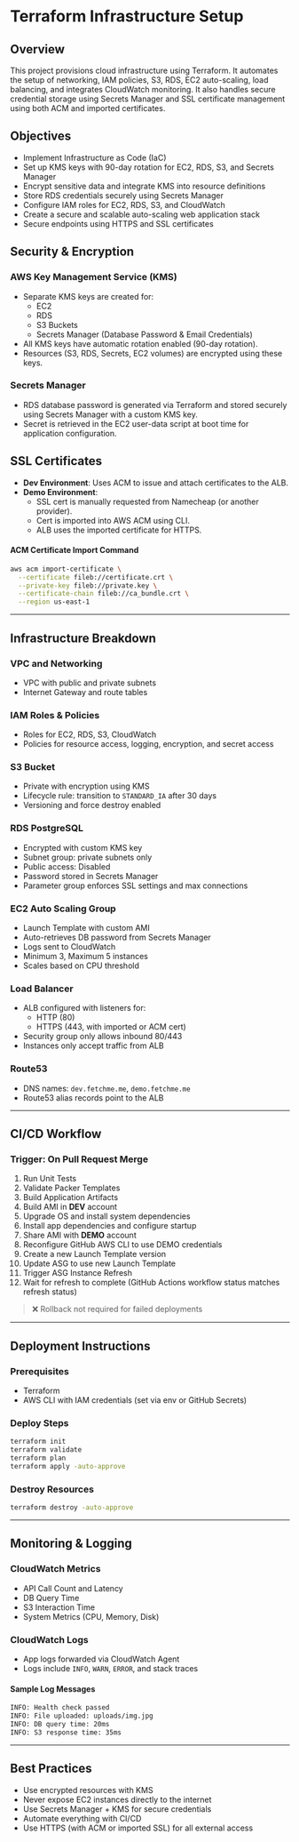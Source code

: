 # Terraform Infrastructure Setup

## Overview
This project provisions cloud infrastructure using Terraform. It automates the setup of networking, IAM policies, S3, RDS, EC2 auto-scaling, load balancing, and integrates CloudWatch monitoring. It also handles secure credential storage using Secrets Manager and SSL certificate management using both ACM and imported certificates.

## Objectives
- Implement Infrastructure as Code (IaC)
- Set up KMS keys with 90-day rotation for EC2, RDS, S3, and Secrets Manager
- Encrypt sensitive data and integrate KMS into resource definitions
- Store RDS credentials securely using Secrets Manager
- Configure IAM roles for EC2, RDS, S3, and CloudWatch
- Create a secure and scalable auto-scaling web application stack
- Secure endpoints using HTTPS and SSL certificates

## Security & Encryption
### AWS Key Management Service (KMS)
- Separate KMS keys are created for:
  - EC2
  - RDS
  - S3 Buckets
  - Secrets Manager (Database Password & Email Credentials)
- All KMS keys have automatic rotation enabled (90-day rotation).
- Resources (S3, RDS, Secrets, EC2 volumes) are encrypted using these keys.

### Secrets Manager
- RDS database password is generated via Terraform and stored securely using Secrets Manager with a custom KMS key.
- Secret is retrieved in the EC2 user-data script at boot time for application configuration.

## SSL Certificates
- **Dev Environment**: Uses ACM to issue and attach certificates to the ALB.
- **Demo Environment**:
  - SSL cert is manually requested from Namecheap (or another provider).
  - Cert is imported into AWS ACM using CLI.
  - ALB uses the imported certificate for HTTPS.

#### ACM Certificate Import Command
```bash
aws acm import-certificate \
  --certificate fileb://certificate.crt \
  --private-key fileb://private.key \
  --certificate-chain fileb://ca_bundle.crt \
  --region us-east-1
```

---

## Infrastructure Breakdown

### VPC and Networking
- VPC with public and private subnets
- Internet Gateway and route tables

### IAM Roles & Policies
- Roles for EC2, RDS, S3, CloudWatch
- Policies for resource access, logging, encryption, and secret access

### S3 Bucket
- Private with encryption using KMS
- Lifecycle rule: transition to `STANDARD_IA` after 30 days
- Versioning and force destroy enabled

### RDS PostgreSQL
- Encrypted with custom KMS key
- Subnet group: private subnets only
- Public access: Disabled
- Password stored in Secrets Manager
- Parameter group enforces SSL settings and max connections

### EC2 Auto Scaling Group
- Launch Template with custom AMI
- Auto-retrieves DB password from Secrets Manager
- Logs sent to CloudWatch
- Minimum 3, Maximum 5 instances
- Scales based on CPU threshold

### Load Balancer
- ALB configured with listeners for:
  - HTTP (80)
  - HTTPS (443, with imported or ACM cert)
- Security group only allows inbound 80/443
- Instances only accept traffic from ALB

### Route53
- DNS names: `dev.fetchme.me`, `demo.fetchme.me`
- Route53 alias records point to the ALB

---

## CI/CD Workflow

### Trigger: On Pull Request Merge

1. Run Unit Tests
2. Validate Packer Templates
3. Build Application Artifacts
4. Build AMI in **DEV** account
5. Upgrade OS and install system dependencies
6. Install app dependencies and configure startup
7. Share AMI with **DEMO** account
8. Reconfigure GitHub AWS CLI to use DEMO credentials
9. Create a new Launch Template version
10. Update ASG to use new Launch Template
11. Trigger ASG Instance Refresh
12. Wait for refresh to complete (GitHub Actions workflow status matches refresh status)

> ❌ Rollback not required for failed deployments

---

## Deployment Instructions

### Prerequisites
- Terraform
- AWS CLI with IAM credentials (set via env or GitHub Secrets)

### Deploy Steps
```bash
terraform init
terraform validate
terraform plan
terraform apply -auto-approve
```

### Destroy Resources
```bash
terraform destroy -auto-approve
```

---

## Monitoring & Logging

### CloudWatch Metrics
- API Call Count and Latency
- DB Query Time
- S3 Interaction Time
- System Metrics (CPU, Memory, Disk)

### CloudWatch Logs
- App logs forwarded via CloudWatch Agent
- Logs include `INFO`, `WARN`, `ERROR`, and stack traces

#### Sample Log Messages
```txt
INFO: Health check passed
INFO: File uploaded: uploads/img.jpg
INFO: DB query time: 20ms
INFO: S3 response time: 35ms
```

---

## Best Practices
- Use encrypted resources with KMS
- Never expose EC2 instances directly to the internet
- Use Secrets Manager + KMS for secure credentials
- Automate everything with CI/CD
- Use HTTPS (with ACM or imported SSL) for all external access

